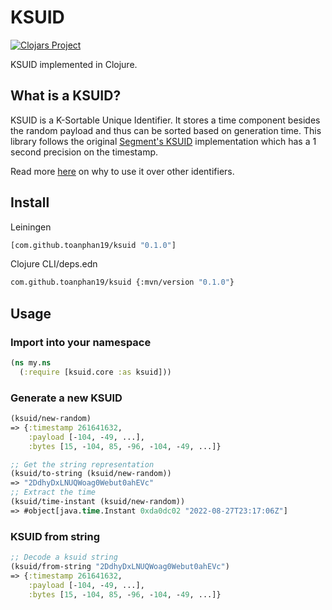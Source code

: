 # KSUID

[![Clojars Project](https://img.shields.io/clojars/v/com.github.toanphan19/ksuid.svg?include_prereleases)](https://clojars.org/com.github.toanphan19/ksuid)

KSUID implemented in Clojure.

## What is a KSUID?

KSUID is a K-Sortable Unique Identifier. It stores a time component besides the random payload and thus can be sorted based on generation time. This library follows the original [Segment's KSUID](https://github.com/segmentio/ksuid) implementation which has a 1 second precision on the timestamp.

Read more [here](https://github.com/segmentio/ksuid) on why to use it over other identifiers.

## Install

Leiningen

```sh
[com.github.toanphan19/ksuid "0.1.0"]
```

Clojure CLI/deps.edn

```sh
com.github.toanphan19/ksuid {:mvn/version "0.1.0"}
```

## Usage

### Import into your namespace

```clj
(ns my.ns
  (:require [ksuid.core :as ksuid]))
```

### Generate a new KSUID

```clj
(ksuid/new-random)
=> {:timestamp 261641632,
    :payload [-104, -49, ...],
    :bytes [15, -104, 85, -96, -104, -49, ...]}

;; Get the string representation
(ksuid/to-string (ksuid/new-random))
=> "2DdhyDxLNUQWoag0Webut0ahEVc"
;; Extract the time
(ksuid/time-instant (ksuid/new-random))
=> #object[java.time.Instant 0xda0dc02 "2022-08-27T23:17:06Z"]
```

### KSUID from string

```clj
;; Decode a ksuid string
(ksuid/from-string "2DdhyDxLNUQWoag0Webut0ahEVc")
=> {:timestamp 261641632,
    :payload [-104, -49, ...],
    :bytes [15, -104, 85, -96, -104, -49, ...]}
```
